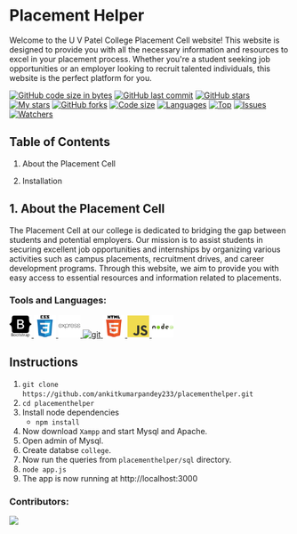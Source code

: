 
# Placement Helper

Welcome to the U V Patel College Placement Cell website! This website is designed to provide you with all the necessary information and resources to excel in your placement process. Whether you're a student seeking job opportunities or an employer looking to recruit talented individuals, this website is the perfect platform for you.


[![GitHub code size in bytes](https://img.shields.io/github/languages/code-size/ankitkumarpandey233/placementhelper?logo=github&style=for-the-badge)](https://github.com/ankitkumarpandey233/placementhelper) 
[![GitHub last commit](https://img.shields.io/github/last-commit/ankitkumarpandey233/placementhelper?style=for-the-badge&logo=git)](https://github.com/ankitkumarpandey233/placementhelper) 
[![GitHub stars](https://img.shields.io/github/stars/ankitkumarpandey233/placementhelper?style=for-the-badge)](https://github.com/ankitkumarpandey233/placementhelper/stargazers) 
[![My stars](https://img.shields.io/github/stars/ankitkumarpandey233?affiliations=OWNER%2CCOLLABORATOR&style=for-the-badge&label=My%20stars)](https://github.com/ankitkumarpandey233/placementhelper/stargazers) 
[![GitHub forks](https://img.shields.io/github/forks/ankitkumarpandey233/placementhelper?style=for-the-badge&logo=git)](https://github.com/ankitkumarpandey233/placementhelper/network)
[![Code size](https://img.shields.io/github/languages/code-size/ankitkumarpandey233/placementhelper?style=for-the-badge)](https://github.com/ankitkumarpandey233/placementhelper/)
[![Languages](https://img.shields.io/github/languages/count/ankitkumarpandey233/placementhelper?style=for-the-badge)](https://github.com/ankitkumarpandey233/placementhelper/)
[![Top](https://img.shields.io/github/languages/top/ankitkumarpandey233/placementhelper?style=for-the-badge&label=Top%20Languages)](https://github.com/ankitkumarpandey233/placementhelper/)
[![Issues](https://img.shields.io/github/issues/ankitkumarpandey233/placementhelper?style=for-the-badge&label=Issues)](https://github.com/ankitkumarpandey233/placementhelper/)
[![Watchers](	https://img.shields.io/github/watchers/ankitkumarpandey233/placementhelper?label=Watch&style=for-the-badge)](https://github.com/ankitkumarpandey233/placementhelper/)





## Table of Contents

1. About the Placement Cell

2. Installation

## 1. About the Placement Cell

The Placement Cell at our college is dedicated to bridging the gap between students and potential employers. Our mission is to assist students in securing excellent job opportunities and internships by organizing various activities such as campus placements, recruitment drives, and career development programs. Through this website, we aim to provide you with easy access to essential resources and information related to placements.


### Tools and Languages: 
<p align="left"> <a href="https://getbootstrap.com" target="_blank"> <img src="https://raw.githubusercontent.com/devicons/devicon/master/icons/bootstrap/bootstrap-plain-wordmark.svg" alt="bootstrap" width="40" height="40"/> </a> <a href="https://www.w3schools.com/css/" target="_blank"> <img src="https://raw.githubusercontent.com/devicons/devicon/master/icons/css3/css3-original-wordmark.svg" alt="css3" width="40" height="40"/> </a> <a href="https://expressjs.com" target="_blank"> <img src="https://raw.githubusercontent.com/devicons/devicon/master/icons/express/express-original-wordmark.svg" alt="express" width="40" height="40"/> </a> <a href="https://git-scm.com/" target="_blank"> <img src="https://www.vectorlogo.zone/logos/git-scm/git-scm-icon.svg" alt="git" width="40" height="40"/> </a> <a href="https://www.w3.org/html/" target="_blank"> <img src="https://raw.githubusercontent.com/devicons/devicon/master/icons/html5/html5-original-wordmark.svg" alt="html5" width="40" height="40"/> </a> <a href="https://developer.mozilla.org/en-US/docs/Web/JavaScript" target="_blank"> <img src="https://raw.githubusercontent.com/devicons/devicon/master/icons/javascript/javascript-original.svg" alt="javascript" width="40" height="40"/> </a> <a href="https://nodejs.org" target="_blank"> <img src="https://raw.githubusercontent.com/devicons/devicon/master/icons/nodejs/nodejs-original-wordmark.svg" alt="nodejs" width="40" height="40"/> </a>  </p>


## Instructions


1. `git clone https://github.com/ankitkumarpandey233/placementhelper.git` 
2. `cd placementhelper`
3. Install node dependencies 
   - `npm install`
4. Now download `Xampp` and start Mysql and Apache.
5. Open admin of Mysql.
6. Create databse `college`.
7. Now run the queries from `placementhelper/sql` directory.
5. `node app.js`
6. The app is now running at http://localhost:3000 



### Contributors:


<a href="https://github.com/ankitkumarpandey233/placementhelper/graphs/contributors">
  <img src="https://contrib.rocks/image?repo=ankitkumarpandey233/placementhelper" />
</a>


